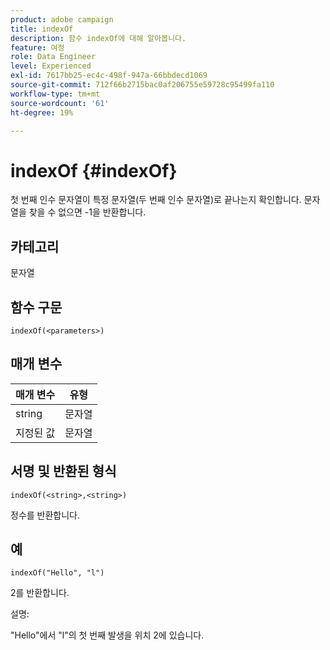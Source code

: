 ```yaml
---
product: adobe campaign
title: indexOf
description: 함수 indexOf에 대해 알아봅니다.
feature: 여정
role: Data Engineer
level: Experienced
exl-id: 7617bb25-ec4c-498f-947a-66bbdecd1069
source-git-commit: 712f66b2715bac0af206755e59728c95499fa110
workflow-type: tm+mt
source-wordcount: '61'
ht-degree: 19%

---
```


# indexOf {#indexOf}

첫 번째 인수 문자열이 특정 문자열(두 번째 인수 문자열)로 끝나는지 확인합니다. 문자열을 찾을 수 없으면 -1을 반환합니다.

## 카테고리

문자열

## 함수 구문

`indexOf(<parameters>)`

## 매개 변수

| 매개 변수 | 유형 |
|-----------|------------------|
| string | 문자열 |
| 지정된 값 | 문자열 |

## 서명 및 반환된 형식

`indexOf(<string>,<string>)`

정수를 반환합니다.

## 예

`indexOf("Hello", "l")`

2를 반환합니다.

설명:

&quot;Hello&quot;에서 &quot;l&quot;의 첫 번째 발생을 위치 2에 있습니다.
